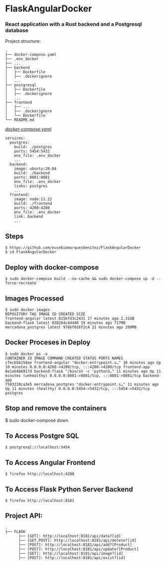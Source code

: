 # FlaskAngularDocker


### React application with a Rust backend and a Postgresql database

Project structure:
```
.
├── docker-compose.yaml
├── .env_docker
├── ...
├── backend
│   ├── Dockerfile
│   ├── .dockerignore
│   ...
├── postgresql
│   ├── Dockerfile
│   ├── .dockerignore
│   ...
├── frontend
│   ├── ...
│   ├── .dockerignore
│   └── Dockerfile
└── README.md
```
[_docker-compose.yaml_](docker-compose.yaml)
```
services:
  postgres:
    build: ./postgres
    ports: 5454:5432
    env_file: .env_docker
    ...
  backend:
    image: ubuntu:20.04
    build: ./backend
    ports: 8081:8081
    env_file: .env_docker
    links: postgres
    ...
  frontend:
    image: node:12.22
    build: ./frontend
    ports: 4200:4200
    env_file: .env_docker
    link: backend
    ...
```
## Steps
```
$ https://github.com/eusebiomarquesbenitez/FlaskAngularDocker
$ cd FlaskAngularDocker
```

## Deploy with docker-compose

```
$ sudo docker-compose build --no-cache && sudo docker-compose up -d --force-recreate
```

## Images Processed

```
$ sudo docker images
REPOSITORY TAG IMAGE ID CREATED SIZE
frontend-angular latest 815bfd3c2431 17 minutes ago 2.31GB
backend-flask latest 838264c4d440 19 minutes ago 717MB
mercadona_postgres latest 978bf016f2c4 21 minutes ago 200MB
```

## Docker Proceses in Deploy

```
$ sudo docker ps -a
CONTAINER ID IMAGE COMMAND CREATED STATUS PORTS NAMES
cfecb5b158ae frontend-angular "docker-entrypoint.s…" 10 minutes ago Up 10 minutes 0.0.0.0:4200->4200/tcp, :::4200->4200/tcp frontend-app
8e1ab4b6917d backend-flask "/bin/sh -c 'python3…" 11 minutes ago Up 11 minutes (unhealthy) 0.0.0.0:8081->8081/tcp, :::8081->8081/tcp backend-app
f593228ca3e5 mercadona_postgres "docker-entrypoint.s…" 11 minutes ago Up 11 minutes (healthy) 0.0.0.0:5454->5432/tcp, :::5454->5432/tcp postgres
```

## Stop and remove the containers

$ sudo docker-compose down

## To Access Postgre SQL

```
$ postgresql://localhost:5454
```

## To Access Angular Frontend

```
$ firefox http://localhost:4200
```

## To Access Flask Python Server Backend

```
$ firefox http://localhost:8181
```

## Project API:
```
.
├── FLASK 
      ├── [GET]: http://localhost:8181/api/data?[id]
      ├── [GET,POST]: http://localhost:8181/api/delete?[id]
      ├── [POST]: http://localhost:8181/api/add?[Product]
      ├── [POST]: http://localhost:8181/api/update?[Product]
      ├── [GET]: http://localhost:8181/api/image?[id]
      ├── [POST]: http://localhost:8181/api/exist?[id]
```

